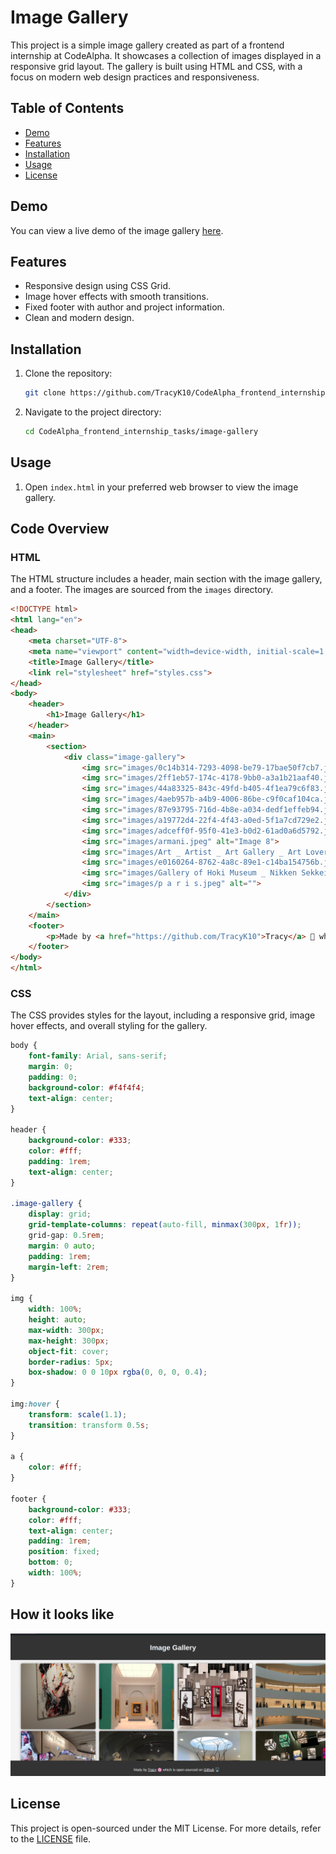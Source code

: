 # Image Gallery

This project is a simple image gallery created as part of a frontend internship at CodeAlpha. It showcases a collection of images displayed in a responsive grid layout. The gallery is built using HTML and CSS, with a focus on modern web design practices and responsiveness.

## Table of Contents

- [Demo](#demo)
- [Features](#features)
- [Installation](#installation)
- [Usage](#usage)
- [License](#license)

## Demo

You can view a live demo of the image gallery [here](https://github.com/TracyK10/CodeAlpha_frontend_internship_tasks/tree/main/image-gallery).

## Features

- Responsive design using CSS Grid.
- Image hover effects with smooth transitions.
- Fixed footer with author and project information.
- Clean and modern design.

## Installation

1. Clone the repository:
    ```bash
    git clone https://github.com/TracyK10/CodeAlpha_frontend_internship_tasks.git
    ```
2. Navigate to the project directory:
    ```bash
    cd CodeAlpha_frontend_internship_tasks/image-gallery
    ```

## Usage

1. Open `index.html` in your preferred web browser to view the image gallery.

## Code Overview

### HTML

The HTML structure includes a header, main section with the image gallery, and a footer. The images are sourced from the `images` directory.

```html
<!DOCTYPE html>
<html lang="en">
<head>
    <meta charset="UTF-8">
    <meta name="viewport" content="width=device-width, initial-scale=1.0">
    <title>Image Gallery</title>
    <link rel="stylesheet" href="styles.css">
</head>
<body>
    <header>
        <h1>Image Gallery</h1>
    </header>
    <main>
        <section>
            <div class="image-gallery">
                <img src="images/0c14b314-7293-4098-be79-17bae50f7cb7.jpeg" alt="Image 1">
                <img src="images/2ff1eb57-174c-4178-9bb0-a3a1b21aaf40.jpeg" alt="Image 2">
                <img src="images/44a83325-843c-49fd-b405-4f1ea79c6f83.jpeg" alt="Image 3">
                <img src="images/4aeb957b-a4b9-4006-86be-c9f0caf104ca.jpeg" alt="Image 4">
                <img src="images/87e93795-716d-4b8e-a034-dedf1effeb94.jpeg" alt="Image 5">
                <img src="images/a19772d4-22f4-4f43-a0ed-5f1a7cd729e2.jpeg" alt="Image 6">
                <img src="images/adceff0f-95f0-41e3-b0d2-61ad0a6d5792.jpeg" alt="Image 7">
                <img src="images/armani.jpeg" alt="Image 8">
                <img src="images/Art _ Artist _ Art Gallery _ Art Lover _ Art enthusiastic _ Art Piece.jpeg" alt="Image 9">
                <img src="images/e0160264-8762-4a8c-89e1-c14ba154756b.jpeg" alt="Image 10">
                <img src="images/Gallery of Hoki Museum _ Nikken Sekkei  - 17.jpeg" alt="">
                <img src="images/p a r i s.jpeg" alt="">
            </div>
        </section>
    </main>
    <footer>
        <p>Made by <a href="https://github.com/TracyK10">Tracy</a> 🌸 which is open-sourced on <a href="https://github.com/TracyK10/CodeAlpha_frontend_internship_tasks/tree/main/image-gallery">Github</a> 🖥</p>
    </footer>
</body>
</html>
```

### CSS

The CSS provides styles for the layout, including a responsive grid, image hover effects, and overall styling for the gallery.

```css
body {
    font-family: Arial, sans-serif;
    margin: 0;
    padding: 0;
    background-color: #f4f4f4;
    text-align: center;
}

header {
    background-color: #333;
    color: #fff;
    padding: 1rem;
    text-align: center;
}

.image-gallery {
    display: grid;
    grid-template-columns: repeat(auto-fill, minmax(300px, 1fr));
    grid-gap: 0.5rem;
    margin: 0 auto;
    padding: 1rem;
    margin-left: 2rem;
}

img {
    width: 100%;
    height: auto;
    max-width: 300px;
    max-height: 300px;
    object-fit: cover;
    border-radius: 5px;
    box-shadow: 0 0 10px rgba(0, 0, 0, 0.4);
}

img:hover {
    transform: scale(1.1);
    transition: transform 0.5s;
}

a {
    color: #fff;
}

footer {
    background-color: #333;
    color: #fff;
    text-align: center;
    padding: 1rem;
    position: fixed;
    bottom: 0;
    width: 100%;
}
```

## How it looks like
![Gallery](image.png)

## License

This project is open-sourced under the MIT License. For more details, refer to the [LICENSE](LICENSE) file.

